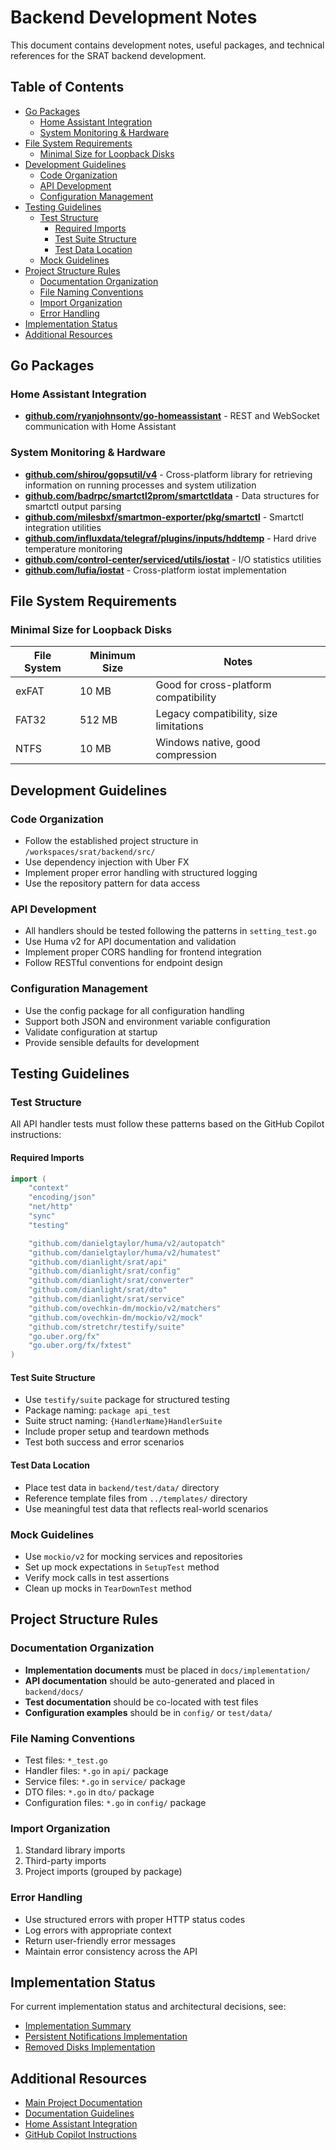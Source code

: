 # Backend Development Notes

This document contains development notes, useful packages, and technical references for the SRAT backend development.

## Table of Contents

<!-- START doctoc generated TOC please keep comment here to allow auto update -->
<!-- DON'T EDIT THIS SECTION, INSTEAD RE-RUN doctoc TO UPDATE -->

- [Go Packages](#go-packages)
  - [Home Assistant Integration](#home-assistant-integration)
  - [System Monitoring & Hardware](#system-monitoring--hardware)
- [File System Requirements](#file-system-requirements)
  - [Minimal Size for Loopback Disks](#minimal-size-for-loopback-disks)
- [Development Guidelines](#development-guidelines)
  - [Code Organization](#code-organization)
  - [API Development](#api-development)
  - [Configuration Management](#configuration-management)
- [Testing Guidelines](#testing-guidelines)
  - [Test Structure](#test-structure)
    - [Required Imports](#required-imports)
    - [Test Suite Structure](#test-suite-structure)
    - [Test Data Location](#test-data-location)
  - [Mock Guidelines](#mock-guidelines)
- [Project Structure Rules](#project-structure-rules)
  - [Documentation Organization](#documentation-organization)
  - [File Naming Conventions](#file-naming-conventions)
  - [Import Organization](#import-organization)
  - [Error Handling](#error-handling)
- [Implementation Status](#implementation-status)
- [Additional Resources](#additional-resources)

<!-- END doctoc generated TOC please keep comment here to allow auto update -->

## Go Packages

### Home Assistant Integration

- **[github.com/ryanjohnsontv/go-homeassistant](https://github.com/ryanjohnsontv/go-homeassistant)** - REST and WebSocket communication with Home Assistant

### System Monitoring & Hardware

- **[github.com/shirou/gopsutil/v4](https://github.com/shirou/gopsutil)** - Cross-platform library for retrieving information on running processes and system utilization
- **[github.com/badrpc/smartctl2prom/smartctldata](https://github.com/badrpc/smartctl2prom)** - Data structures for smartctl output parsing
- **[github.com/milesbxf/smartmon-exporter/pkg/smartctl](https://github.com/milesbxf/smartmon-exporter)** - Smartctl integration utilities
- **[github.com/influxdata/telegraf/plugins/inputs/hddtemp](https://github.com/influxdata/telegraf)** - Hard drive temperature monitoring
- **[github.com/control-center/serviced/utils/iostat](https://github.com/control-center/serviced)** - I/O statistics utilities
- **[github.com/lufia/iostat](https://github.com/lufia/iostat)** - Cross-platform iostat implementation

## File System Requirements

### Minimal Size for Loopback Disks

| File System | Minimum Size | Notes                                  |
| ----------- | ------------ | -------------------------------------- |
| exFAT       | 10 MB        | Good for cross-platform compatibility  |
| FAT32       | 512 MB       | Legacy compatibility, size limitations |
| NTFS        | 10 MB        | Windows native, good compression       |

## Development Guidelines

### Code Organization

- Follow the established project structure in `/workspaces/srat/backend/src/`
- Use dependency injection with Uber FX
- Implement proper error handling with structured logging
- Use the repository pattern for data access

### API Development

- All handlers should be tested following the patterns in `setting_test.go`
- Use Huma v2 for API documentation and validation
- Implement proper CORS handling for frontend integration
- Follow RESTful conventions for endpoint design

### Configuration Management

- Use the config package for all configuration handling
- Support both JSON and environment variable configuration
- Validate configuration at startup
- Provide sensible defaults for development

## Testing Guidelines

### Test Structure

All API handler tests must follow these patterns based on the GitHub Copilot instructions:

#### Required Imports

```go
import (
    "context"
    "encoding/json"
    "net/http"
    "sync"
    "testing"

    "github.com/danielgtaylor/huma/v2/autopatch"
    "github.com/danielgtaylor/huma/v2/humatest"
    "github.com/dianlight/srat/api"
    "github.com/dianlight/srat/config"
    "github.com/dianlight/srat/converter"
    "github.com/dianlight/srat/dto"
    "github.com/dianlight/srat/service"
    "github.com/ovechkin-dm/mockio/v2/matchers"
    "github.com/ovechkin-dm/mockio/v2/mock"
    "github.com/stretchr/testify/suite"
    "go.uber.org/fx"
    "go.uber.org/fx/fxtest"
)
```

#### Test Suite Structure

- Use `testify/suite` package for structured testing
- Package naming: `package api_test`
- Suite struct naming: `{HandlerName}HandlerSuite`
- Include proper setup and teardown methods
- Test both success and error scenarios

#### Test Data Location

- Place test data in `backend/test/data/` directory
- Reference template files from `../templates/` directory
- Use meaningful test data that reflects real-world scenarios

### Mock Guidelines

- Use `mockio/v2` for mocking services and repositories
- Set up mock expectations in `SetupTest` method
- Verify mock calls in test assertions
- Clean up mocks in `TearDownTest` method

## Project Structure Rules

### Documentation Organization

- **Implementation documents** must be placed in `docs/implementation/`
- **API documentation** should be auto-generated and placed in `backend/docs/`
- **Test documentation** should be co-located with test files
- **Configuration examples** should be in `config/` or `test/data/`

### File Naming Conventions

- Test files: `*_test.go`
- Handler files: `*.go` in `api/` package
- Service files: `*.go` in `service/` package
- DTO files: `*.go` in `dto/` package
- Configuration files: `*.go` in `config/` package

### Import Organization

1. Standard library imports
2. Third-party imports
3. Project imports (grouped by package)

### Error Handling

- Use structured errors with proper HTTP status codes
- Log errors with appropriate context
- Return user-friendly error messages
- Maintain error consistency across the API

## Implementation Status

For current implementation status and architectural decisions, see:

- [Implementation Summary](../docs/implementation/IMPLEMENTATION_SUMMARY.md)
- [Persistent Notifications Implementation](../docs/implementation/IMPLEMENTATION_PERSISTENT_NOTIFICATIONS.md)
- [Removed Disks Implementation](../docs/implementation/IMPLEMENTATION_REMOVED_DISKS.md)

## Additional Resources

- [Main Project Documentation](../README.md)
- [Documentation Guidelines](../docs/DOCUMENTATION_GUIDELINES.md)
- [Home Assistant Integration](../docs/HOME_ASSISTANT_INTEGRATION.md)
- [GitHub Copilot Instructions](../.github/copilot-instructions.md)
